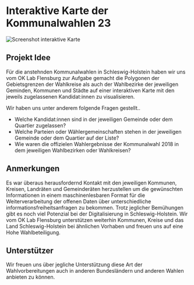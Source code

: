 # Interaktive Karte der Kommunalwahlen 23

![Screenshot interaktive Karte](https://github.com/oklabflensburg/open-local-elections-map/blob/ca0a19e10c07cc4dfdf909315956971d28a7c605/open-local-elections-map.png)


## Projekt Idee

Für die anstehnden Kommunalwahlen in Schleswig-Holstein haben wir uns vom OK Lab Flensburg zur Aufgabe gemacht die Polygonen der Gebietsgrenzen der Wahlkreise als auch der Wahlbezirke der jeweiligen Geminden, Kommunen und Städte auf einer interaktiven Karte mit den jeweils zugelassenen Kandidat:innen zu visualisieren.

Wir haben uns unter anderem folgende Fragen gestellt..

- Welche Kandidat:innen sind in der jeweiligen Gemeinde oder dem Quartier zugelassen?
- Welche Parteien oder Wählergemeinschaften stehen in der jeweiligen Gemeinde oder dem Quartier auf der Liste?
- Wie waren die offizielen Wahlergebnisse der Kommunalwahl 2018 in dem jeweiligen Wahlbezirken oder Wahlkreisen?


## Anmerkungen

Es war überaus herausfordernd Kontakt mit den jeweiligen Kommunen, Kreisen, Landräten und Gemeinderäten herzustellen um die gewünschten Informationen in einem maschinenlesbaren Format für die Weiterverarbeitung der offenen Daten über unterschiedliche informationsfreiheitsanfragen zu bekommen. Trotz jeglicher Bemühungen gibt es noch viel Potenzial bei der Digitalisierung in Schleswig-Holstein. Wir vom OK Lab Flensburg unterstützen weiterhin Kommunen, Kreise und das Land Schleswig-Holstein bei ähnlichen Vorhaben und freuen uns auf eine Hohe Wahlbeteiligung.


## Unterstützer

Wir freuen uns über jegliche Unterstützung diese Art der Wahlvorbereitungen auch in anderen Bundesländern und anderen Wahlen anbieten zu können.
